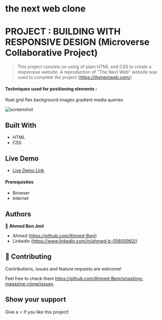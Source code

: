 # the next web clone

# PROJECT : BUILDING WITH RESPONSIVE DESIGN (Microverse Collaborative Project)

> This project consists on using of plain HTML and CSS to create a responsive website.
> A reproduction of "The Next Web" website was used to complete the project (https://thenextweb.com/)

#### Techniques used for positioning elements :

float
grid
flex
background images
gradient
media queries

![screenshot](.img/screencapture-127-0-0-1-5500-index-html-2020-08-28-02_20_22.png)

## Built With

- HTML
- CSS

## Live Demo

- [Live Demo Link](https://rawcdn.githack.com/Ahmed-Benj/the-next-web-clone/1a6c7b13a89986a56c41e17b79c89541ef66e571/index.html)

#### Prerequisites

- Browser
- Internet

## Authors

👤 **Ahmed Ben Jmii**

- Ahmed (https://github.com/Ahmed-Benj)
- Linkedin (https://www.linkedin.com/in/ahmed-b-05600992/)

## 🤝 Contributing

Contributions, issues and feature requests are welcome!

Feel free to check them https://github.com/Ahmed-Benj/smashing-magazine-clone/issues.

## Show your support

Give a ⭐️ if you like this project!
